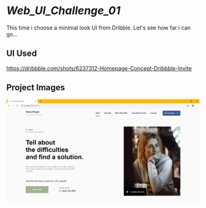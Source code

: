 # _Web_UI_Challenge_01_

This time i choose a minimal look UI from Dribble. Let's see how far i can go...

## UI Used

https://dribbble.com/shots/6237312-Homepage-Concept-Dribbble-Invite

## Project Images

<img src = "ss1.png">
